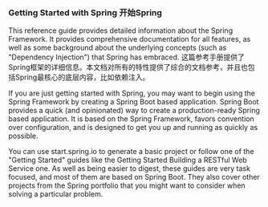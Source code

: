 ### Getting Started with Spring 开始Spring
This reference guide provides detailed information about the Spring Framework. It provides comprehensive documentation for all features, as well as some background about the underlying concepts (such as "Dependency Injection") that Spring has embraced.
这篇参考手册提供了Spring框架的详细信息。本文档对所有的特性提供了综合的文档参考，并且也包括Spring最核心的底层内容，比如依赖注入。

If you are just getting started with Spring, you may want to begin using the Spring Framework by creating a Spring Boot based application. Spring Boot provides a quick (and opinionated) way to create a production-ready Spring based application. It is based on the Spring Framework, favors convention over configuration, and is designed to get you up and running as quickly as possible.

You can use start.spring.io to generate a basic project or follow one of the "Getting Started" guides like the Getting Started Building a RESTful Web Service one. As well as being easier to digest, these guides are very task focused, and most of them are based on Spring Boot. They also cover other projects from the Spring portfolio that you might want to consider when solving a particular problem.
